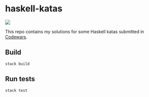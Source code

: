 # haskell-katas

![](https://www.codewars.com/users/besterboris/badges/micro)

This repo contains my solutions for some Haskell katas submitted in [Codewars](https://www.codewars.com).

## Build

```shell
stack build
```

## Run tests

```shell
stack test
```
